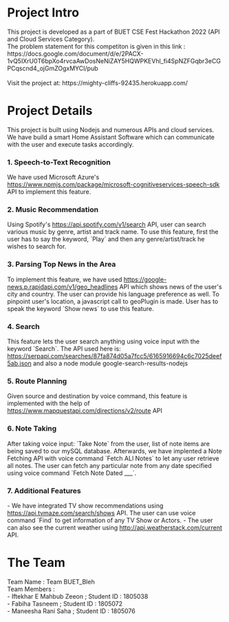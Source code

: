 <h1>Project Intro</h1>
This project is developed as a part of BUET CSE Fest Hackathon 2022 (API and Cloud Services Category).<br>
The problem statement for this competiton is given in this link : <br>
https://docs.google.com/document/d/e/2PACX-1vQ5IXrU0T6bpXo4rvcaAwDosNeNiZAY5HQWPKEVhl_fi4SpNZFGqbr3eCGPCqscnd4_ojGmZOgxMYCI/pub
<br>
<br>
Visit the project at: https://mighty-cliffs-92435.herokuapp.com/
<br>
<h1>Project Details</h1>
This project is built using Nodejs and numerous APIs and cloud services. We have build a smart Home Assistant Software which can communicate with the user and execute tasks accordingly.
<h3> 1. Speech-to-Text Recognition </h3>
We have used Microsoft Azure's <a href="https://www.npmjs.com/package/microsoft-cognitiveservices-speech-sdk">https://www.npmjs.com/package/microsoft-cognitiveservices-speech-sdk</a> API to implement this feature.
<h3> 2. Music Recommendation </h3>
Using Spotify's <a href="https://api.spotify.com/v1/search">https://api.spotify.com/v1/search</a> API, user can search various music by genre, artist and track name. To use this feature, first the user has to say the keyword, `Play` and then any genre/artist/track he wishes to search for.
<h3> 3. Parsing Top News in the Area </h3>
To implement this feature, we have used <a href="https://google-news.p.rapidapi.com/v1/geo_headlines">https://google-news.p.rapidapi.com/v1/geo_headlines</a> API which shows news of the user's city and country. The user can provide his language preference as well. To pinpoint user's location, a javascript call to geoPlugin is made. User has to speak the keyword `Show news` to use this feature. 
<h3> 4. Search </h3>
This feature lets the user search anything using voice input with the keyword `Search`. The API used here is: <a href="https://serpapi.com/searches/87fa874d05a7fcc5/6165916694c6c7025deef5ab.json">https://serpapi.com/searches/87fa874d05a7fcc5/6165916694c6c7025deef5ab.json</a> and also a node module google-search-results-nodejs
<h3> 5. Route Planning </h3>
Given source and destination by voice command, this feature is implemented with the help of <a href="https://www.mapquestapi.com/directions/v2/route">https://www.mapquestapi.com/directions/v2/route</a> API
<h3> 6. Note Taking </h3>
After taking voice input: `Take Note` from the user, list of note items are being saved to our mySQL database. Afterwards, we have implented a Note Fetching API with voice command `Fetch ALl Notes` to let any user retrieve all notes. The user can fetch any particular note from any date specified using voice command `Fetch Note Dated ___`. 
<h3> 7. Additional Features </h3>
- We have integrated TV show recommendations using <a href="https://api.tvmaze.com/search/shows">https://api.tvmaze.com/search/shows</a> API. The user can use voice command `Find` to get information of any TV Show or Actors.
- The user can also see the current weather using <a href="http://api.weatherstack.com/current">http://api.weatherstack.com/current</a> API.
<br>
<h1> The Team </h1>
Team Name : Team BUET_Bleh <br>
Team Members : <br>
- Iftekhar E Mahbub Zeeon ;  Student ID : 1805038 <br>
- Fabiha Tasneem ;  Student ID : 1805072 <br>
- Maneesha Rani Saha ;  Student ID : 1805076 <br>
<br>
